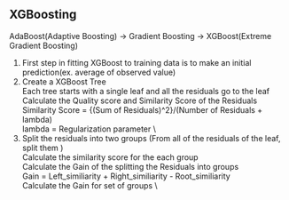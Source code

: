 ## XGBoosting

AdaBoost(Adaptive Boosting) -> Gradient Boosting -> XGBoost(Extreme Gradient Boosting)

1. First step in fitting XGBoost to training data is to make an initial prediction(ex. average of observed value)
2. Create a XGBoost Tree \
Each tree starts with a single leaf and all the residuals go to the leaf \
Calculate the Quality score and Similarity Score of the Residuals \
Similarity Score = {(Sum of Residuals)^2}/(Number of Residuals + lambda) \
lambda = Regularization parameter \
3. Split the residuals into two groups (From all of the residuals of the leaf, split them )\
Calculate the similarity score for the each group \
Calculate the Gain of the splitting the Residuals into groups\
Gain = Left_similiarity + Right_similiarity - Root_similiarity \
Calculate the Gain for set of groups \


